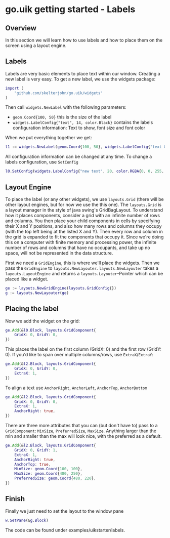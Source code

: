 # go.uik getting started - Labels
## Overview
In this section we will learn how to use labels and how to place them on the screen using a layout engine.

## Labels
Labels are very basic elements to place text within our window. Creating a new label is very easy. To get a new label, we use the widgets package:

```g
import (
	"github.com/skelterjohn/go.uik/widgets"
)
```

Then call `widgets.NewLabel` with the following parameters:

- `geom.Coord{100, 50}` this is the size of the label
- `widgets.LabelConfig{"text", 14, color.Black}` contains the labels configuration information: Text to show, font size and font color

When we put everything together we get:
```g
l1 := widgets.NewLabel(geom.Coord{100, 50}, widgets.LabelConfig{"text 0", 14, color.Black})

```

All configuration information can be changed at any time. To change a labels configuration, use `SetConfig`

```g
l0.SetConfig(widgets.LabelConfig{"new text", 20, color.RGBA{0, 0, 255, 255}})
```

## Layout Engine
To place the label (or any other widgets), we use `layouts.Grid` (there will be other layout engines, but for now we use the this one). The `layouts.Grid` is a layout manager in the style of java swing's GridBagLayout. To understand how it places components, consider a grid with an infinite number of rows and columns. You then place your child components in cells by specifying their X and Y positions, and also how many rows and columns they occupy (with the top left being at the listed X and Y). Then every row and column in the grid is expanded to fit the components that occupy it. Since we're doing this on a computer with finite memory and processing power, the infinite number of rows and columns that have no occupants, and take up no space, will not be represented in the data structure.

First we need a `GridEngine`, this is where we'll place the widgets. Then we pass the `GridEngine` to `layouts.NewLayouter`. `layouts.NewLayouter` takes a `layouts.LayoutEngine` and returns a `layouts.Layouter`-Pointer which can be placed like a widget.


```g
ge := layouts.NewGridEngine(layouts.GridConfig{})
g := layouts.NewLayouter(ge)
```

## Placing the label
Now we add the widget on the grid:

```g
ge.Add(&l0.Block, layouts.GridComponent{
	GridX: 0, GridY: 0,
})
```
This places the label on the first column (GridX: 0) and the first row (GridY: 0). If you'd like to span over multiple columns/rows, use `ExtraX`/`ExtraY`:

```g
ge.Add(&l2.Block, layouts.GridComponent{
	GridX: 0, GridY: 0,
	ExtraX: 1,
})
```

To align a text use `AnchorRight`, `AnchorLeft`, `AnchorTop`, `AnchorBottom`

```g
ge.Add(&l2.Block, layouts.GridComponent{
	GridX: 0, GridY: 0,
	ExtraX: 1,
	AnchorRight: true,
})
```

There are three more attributes that you can (but don't have to) pass to a `GridComponent`: `MinSize`, `PreferredSize`, `MaxSize`. Anything larger than the min and smaller than the max will look nice, with the preferred as a default.

```g
ge.Add(&l2.Block, layouts.GridComponent{
	GridX: 0, GridY: 1,
    ExtraX: 1,
    AnchorRight: true,
    AnchorTop: true,
    MinSize: geom.Coord{100, 100},
    MaxSize: geom.Coord{480, 250},
    PreferredSize: geom.Coord{480, 220},
})

```
## Finish
Finally we just need to set the layout to the window pane
```g
w.SetPane(&g.Block)
```
The code can be found under examples/uikstarter/labels.
